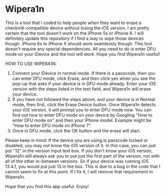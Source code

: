 # Wipera1n
This is a tool that I coded to help people when they want to erase a checkm8-compatible device without losing the iOS version. I am pretty certain that the tool doesn't work on the iPhone 5s or iPhone 6. I will definitely update this repository if I find a way to wipe those devices though. iPhone 6s to iPhone X should work seamlessly though. This tool doesn't require any special dependencies. All you need to do is enter DFU mode on your iDevice and the tool will work. Hope you find Wipera1n useful!


HOW TO USE WIPERA1N:
1. Connect your iDevice in normal mode. If there is a passcode, then you can enter DFU mode, click Erase, and then click yes when you see the pop-up that asks if your device is in DFU mode already. Enter your iOS version with the steps listed in the text field, and Wipera1n will erase your device.
2. If you have not followed the steps above, and your device is in Normal mode, then first, click the Erase Device button. Once Wipera1n detects your iOS version, it will prompt you to enter DFU mode now. You can find out how to enter DFU mode on your device by Googling "How to enter DFU mode on" and then your iPhone model. Example might be "How to enter DFU mode on iPhone 7".
3. Once in DFU mode, click the OK button and the erase will start.

Please keep in mind:
If the device you are using is passcode locked or disabled, you may not know the iOS version of it. In this case, you can just put "12" in the version input text box. If you don't know your iOS version, Wipera1n will always ask you to put just the first part of the version, not with all of the other in-between versions. So if your device was running iOS 13.4.1, you would put just 13 in the box. This is due to a bug in the code that I cannot seem to fix at this point. If I fix it, I will remove that requirement in Wipera1n.

Hope that you find this app useful.
Enjoy!

